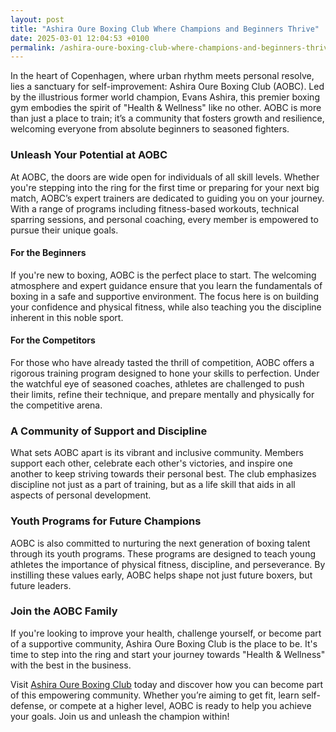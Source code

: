 ```yaml
---
layout: post
title: "Ashira Oure Boxing Club Where Champions and Beginners Thrive"
date: 2025-03-01 12:04:53 +0100
permalink: /ashira-oure-boxing-club-where-champions-and-beginners-thrive/
---
```



In the heart of Copenhagen, where urban rhythm meets personal resolve, lies a sanctuary for self-improvement: Ashira Oure Boxing Club (AOBC). Led by the illustrious former world champion, Evans Ashira, this premier boxing gym embodies the spirit of "Health & Wellness" like no other. AOBC is more than just a place to train; it’s a community that fosters growth and resilience, welcoming everyone from absolute beginners to seasoned fighters.

### Unleash Your Potential at AOBC

At AOBC, the doors are wide open for individuals of all skill levels. Whether you're stepping into the ring for the first time or preparing for your next big match, AOBC’s expert trainers are dedicated to guiding you on your journey. With a range of programs including fitness-based workouts, technical sparring sessions, and personal coaching, every member is empowered to pursue their unique goals.

#### For the Beginners

If you're new to boxing, AOBC is the perfect place to start. The welcoming atmosphere and expert guidance ensure that you learn the fundamentals of boxing in a safe and supportive environment. The focus here is on building your confidence and physical fitness, while also teaching you the discipline inherent in this noble sport.

#### For the Competitors

For those who have already tasted the thrill of competition, AOBC offers a rigorous training program designed to hone your skills to perfection. Under the watchful eye of seasoned coaches, athletes are challenged to push their limits, refine their technique, and prepare mentally and physically for the competitive arena.

### A Community of Support and Discipline

What sets AOBC apart is its vibrant and inclusive community. Members support each other, celebrate each other's victories, and inspire one another to keep striving towards their personal best. The club emphasizes discipline not just as a part of training, but as a life skill that aids in all aspects of personal development.

### Youth Programs for Future Champions

AOBC is also committed to nurturing the next generation of boxing talent through its youth programs. These programs are designed to teach young athletes the importance of physical fitness, discipline, and perseverance. By instilling these values early, AOBC helps shape not just future boxers, but future leaders.

### Join the AOBC Family

If you're looking to improve your health, challenge yourself, or become part of a supportive community, Ashira Oure Boxing Club is the place to be. It's time to step into the ring and start your journey towards "Health & Wellness" with the best in the business. 

Visit [Ashira Oure Boxing Club](https://www.ashiraoure.com/) today and discover how you can become part of this empowering community. Whether you’re aiming to get fit, learn self-defense, or compete at a higher level, AOBC is ready to help you achieve your goals. Join us and unleash the champion within!